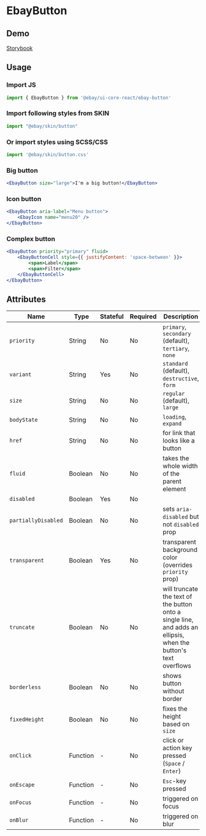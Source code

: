# EbayButton

## Demo
[Storybook](https://opensource.ebay.com/ebayui-core-react/main/?path=/story/ebay-button--default)

## Usage

### Import JS
```jsx harmony
import { EbayButton } from '@ebay/ui-core-react/ebay-button'
```
### Import following styles from SKIN
```jsx harmony
import "@ebay/skin/button"
```
### Or import styles using SCSS/CSS
```jsx harmony
import '@ebay/skin/button.css'
```

### Big button
```jsx harmony
<EbayButton size="large">I'm a big button!</EbayButton>
```

### Icon button
```jsx
<EbayButton aria-label="Menu button">
    <EbayIcon name="menu20" />
</EbayButton>
```

### Complex button
```jsx
<EbayButton priority="primary" fluid>
    <EbayButtonCell style={{ justifyContent: 'space-between' }}>
        <span>Label</span>
        <span>Filter</span>
    </EbayButtonCell>
</EbayButton>
```

## Attributes

Name | Type | Stateful | Required | Description | Data
--- | --- | --- | --- | --- | ---
`priority` | String | No | No | `primary`, `secondary` (default), `tertiary`, `none`
`variant` | String | Yes | No | `standard` (default), `destructive`, `form`
`size` | String | No | No | `regular` (default), `large`
`bodyState` | String | No | No | `loading`, `expand`
`href` | String | No | No | for link that looks like a button
`fluid` | Boolean | No | No | takes the whole width of the parent element
`disabled` | Boolean | Yes | No
`partiallyDisabled` | Boolean | No | No | sets `aria-disabled` but not `disabled` prop
`transparent` | Boolean | Yes | No | transparent background color (overrides `priority` prop)
`truncate` | Boolean | No | No | will truncate the text of the button onto a single line, and adds an ellipsis, when the button's text overflows
`borderless` | Boolean | No | No | shows button without border
`fixedHeight` | Boolean | No | No | fixes the height based on `size`
`onClick` | Function | - | No | click or action key pressed (`Space` / `Enter`) | `(event: MouseEvent | KeyboardEvent)`
`onEscape` | Function | - | No | `Esc`-key pressed | `(event: KeyboardEvent)`
`onFocus` | Function | - | No | triggered on focus | `(event: FocusEvent)`
`onBlur` | Function | - | No | triggered on blur | `(event: FocusEvent)`
